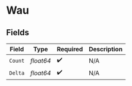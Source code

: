 # Wau


## Fields

| Field              | Type               | Required           | Description        |
| ------------------ | ------------------ | ------------------ | ------------------ |
| `Count`            | *float64*          | :heavy_check_mark: | N/A                |
| `Delta`            | *float64*          | :heavy_check_mark: | N/A                |